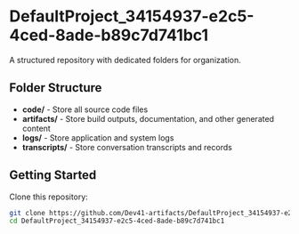 # DefaultProject_34154937-e2c5-4ced-8ade-b89c7d741bc1
A structured repository with dedicated folders for organization.

## Folder Structure

- **code/** - Store all source code files
- **artifacts/** - Store build outputs, documentation, and other generated content
- **logs/** - Store application and system logs
- **transcripts/** - Store conversation transcripts and records

## Getting Started

Clone this repository:
```bash
git clone https://github.com/Dev41-artifacts/DefaultProject_34154937-e2c5-4ced-8ade-b89c7d741bc1
cd DefaultProject_34154937-e2c5-4ced-8ade-b89c7d741bc1
```
